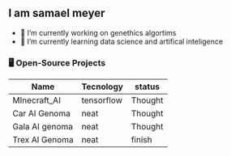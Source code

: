 ##  I am samael meyer 




- 🔭 I’m currently working on genethics algortims
- 🌱 I’m currently learning data science and artifical inteligence
### 🖥️ Open-Source   Projects
|     Name     | Tecnology |    status    |
|--------------|--------------|--------------|
| MInecraft_AI | tensorflow|    Thought   |
| Car AI Genoma| neat|Thought|
| Gala AI genoma| neat| Thought|
|Trex AI Genoma  |neat |finish  


